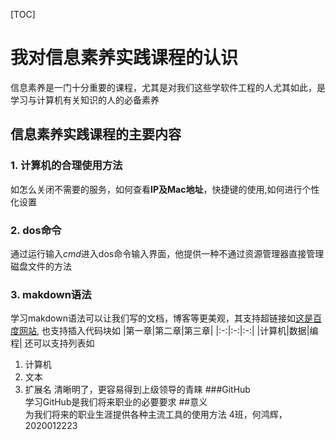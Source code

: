 [TOC]
# 我对信息素养实践课程的认识  
信息素养是一门十分重要的课程，尤其是对我们这些学软件工程的人尤其如此，是学习与计算机有关知识的人的必备素养
## 信息素养实践课程的主要内容  
### 1. 计算机的合理使用方法  
如怎么关闭不需要的服务，如何查看**IP及Mac地址**，快捷键的使用,如何进行个性化设置
### 2. dos命令  
通过运行输入*cmd*进入dos命令输入界面，他提供一种不通过资源管理器直接管理磁盘文件的方法
### 3. makdown语法  
学习makdown语法可以让我们写的文档，博客等更美观，其支持超链接如[这是百度网站](www.baidu.com),
也支持插入代码块如
|第一章|第二章|第三章|
|:-:|:-:|:-:|
|计算机|数据|编程|
还可以支持列表如
1. 计算机
2. 文本
3. 扩展名
清晰明了，更容易得到上级领导的青睐
###GitHub  
学习GitHub是我们将来职业的必要要求
##意义  
为我们将来的职业生涯提供各种主流工具的使用方法
4班，何鸿辉，2020012223
